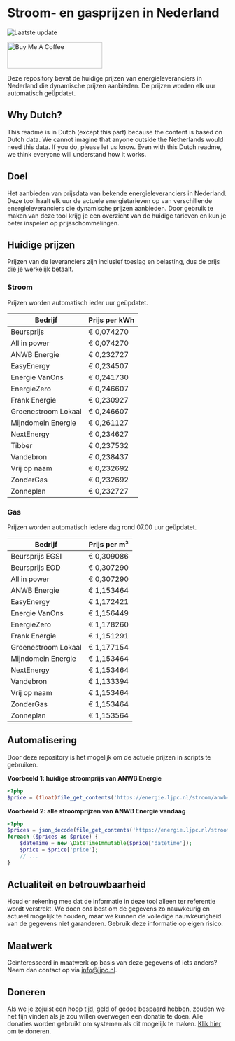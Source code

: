 # Stroom- en gasprijzen in Nederland

![Laatste update](https://img.shields.io/badge/laatste%20update-2025--10--21%2010%3A00%20CET-brightgreen)

<a href="https://www.buymeacoffee.com/Lars-" target="_blank"><img src="https://cdn.buymeacoffee.com/buttons/v2/default-orange.png" alt="Buy Me A Coffee" height="60" style="height: 60px !important;width: 217px !important;" ></a>

Deze repository bevat de huidige prijzen van energieleveranciers in Nederland die dynamische prijzen aanbieden. De prijzen worden elk uur automatisch geüpdatet.

## Why Dutch?

This readme is in Dutch (except this part) because the content is based on Dutch data. We cannot imagine that anyone outside the Netherlands would need this data. If you do, please let us know. Even with this Dutch readme, we think
everyone will understand how it works.

## Doel

Het aanbieden van prijsdata van bekende energieleveranciers in Nederland. Deze tool haalt elk uur de actuele energietarieven op van verschillende energieleveranciers die dynamische prijzen aanbieden. Door gebruik te maken van deze tool
krijg je een overzicht van de huidige tarieven en kun je beter inspelen op prijsschommelingen.

## Huidige prijzen

Prijzen van de leveranciers zijn inclusief toeslag en belasting, dus de prijs die je werkelijk betaalt.

### Stroom

Prijzen worden automatisch ieder uur geüpdatet.

 Bedrijf | Prijs per kWh 
---------|---------------
Beursprijs | € 0,074270
All in power | € 0,074270
ANWB Energie | € 0,232727
EasyEnergy | € 0,234507
Energie VanOns | € 0,241730
EnergieZero | € 0,246607
Frank Energie | € 0,230927
Groenestroom Lokaal | € 0,246607
Mijndomein Energie | € 0,261127
NextEnergy | € 0,234627
Tibber | € 0,237532
Vandebron | € 0,238437
Vrij op naam | € 0,232692
ZonderGas | € 0,232692
Zonneplan | € 0,232727


### Gas

Prijzen worden automatisch iedere dag rond 07.00 uur geüpdatet.

 Bedrijf | Prijs per m³ 
---------|--------------
Beursprijs EGSI | € 0,309086
Beursprijs EOD | € 0,307290
All in power | € 0,307290
ANWB Energie | € 1,153464
EasyEnergy | € 1,172421
Energie VanOns | € 1,156449
EnergieZero | € 1,178260
Frank Energie | € 1,151291
Groenestroom Lokaal | € 1,177154
Mijndomein Energie | € 1,153464
NextEnergy | € 1,153464
Vandebron | € 1,133394
Vrij op naam | € 1,153464
ZonderGas | € 1,153464
Zonneplan | € 1,153564


## Automatisering

Door deze repository is het mogelijk om de actuele prijzen in scripts te gebruiken.

**Voorbeeld 1: huidige stroomprijs van ANWB Energie**

```php
<?php
$price = (float)file_get_contents('https://energie.ljpc.nl/stroom/anwb-energie-nu.txt');

```

**Voorbeeld 2: alle stroomprijzen van ANWB Energie vandaag**

```php
<?php
$prices = json_decode(file_get_contents('https://energie.ljpc.nl/stroom/all-in-power-vandaag.json'),true);
foreach ($prices as $price) {
    $dateTime = new \DateTimeImmutable($price['datetime']);
    $price = $price['price'];
    // ...
}
```

## Actualiteit en betrouwbaarheid

Houd er rekening mee dat de informatie in deze tool alleen ter referentie wordt verstrekt. We doen ons best om de gegevens zo nauwkeurig en actueel mogelijk te houden, maar we kunnen de volledige nauwkeurigheid van de gegevens niet
garanderen. Gebruik deze informatie op eigen risico.

## Maatwerk

Geïnteresseerd in maatwerk op basis van deze gegevens of iets anders? Neem dan contact op
via [info@ljpc.nl](mailto:info@ljpc.nl?subject=Energie%20prijzen).

## Doneren

Als we je zojuist een hoop tijd, geld of gedoe bespaard hebben, zouden we het fijn vinden als je zou willen overwegen een
donatie te doen. Alle donaties worden gebruikt om systemen als dit mogelijk te
maken. [Klik hier](https://www.buymeacoffee.com/Lars-) om te doneren.
